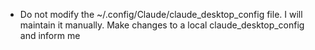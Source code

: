 - Do not modify the ~/.config/Claude/claude_desktop_config file. I will maintain it manually. Make changes to a local claude_desktop_config and inform me